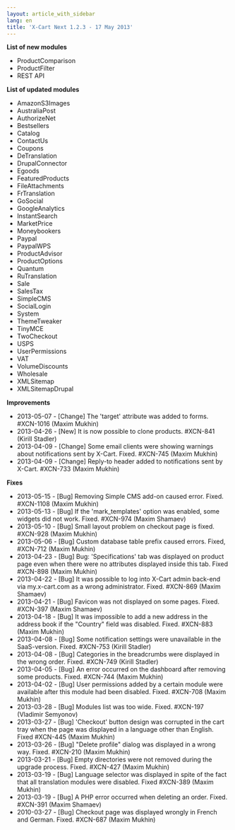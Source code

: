 ```yaml
---
layout: article_with_sidebar
lang: en
title: 'X-Cart Next 1.2.3 - 17 May 2013'
---
```

**List of new modules**

*   ProductComparison
*   ProductFilter
*   REST API

**List of updated modules**

*   AmazonS3Images
*   AustraliaPost
*   AuthorizeNet
*   Bestsellers
*   Catalog
*   ContactUs
*   Coupons
*   DeTranslation
*   DrupalConnector
*   Egoods
*   FeaturedProducts
*   FileAttachments
*   FrTranslation
*   GoSocial
*   GoogleAnalytics
*   InstantSearch
*   MarketPrice
*   Moneybookers
*   Paypal
*   PaypalWPS
*   ProductAdvisor
*   ProductOptions
*   Quantum
*   RuTranslation
*   Sale
*   SalesTax
*   SimpleCMS
*   SocialLogin
*   System
*   ThemeTweaker
*   TinyMCE
*   TwoCheckout
*   USPS
*   UserPermissions
*   VAT
*   VolumeDiscounts
*   Wholesale
*   XMLSitemap
*   XMLSitemapDrupal

**Improvements**

*   2013-05-07 - [Change] The 'target' attribute was added to forms. #XCN-1016 (Maxim Mukhin)
*   2013-04-26 - [New] It is now possible to clone products. #XCN-841 (Kirill Stadler)
*   2013-04-09 - [Change] Some email clients were showing warnings about notifications sent by X-Cart. Fixed. #XCN-745 (Maxim Mukhin)
*   2013-04-09 - [Change] Reply-to header added to notifications sent by X-Cart. #XCN-733 (Maxim Mukhin)

**Fixes**

*   2013-05-15 - [Bug] Removing Simple CMS add-on caused error. Fixed. #XCN-1108 (Maxim Mukhin)
*   2013-05-13 - [Bug] If the 'mark_templates' option was enabled, some widgets did not work. Fixed. #XCN-974 (Maxim Shamaev)
*   2013-05-10 - [Bug] Small layout problem on checkout page is fixed. #XCN-928 (Maxim Mukhin)
*   2013-05-06 - [Bug] Custom database table prefix caused errors. Fixed, #XCN-712 (Maxim Mukhin)
*   2013-04-23 - [Bug] Bug: 'Specifications' tab was displayed on product page even when there were no attributes displayed inside this tab. Fixed #XCN-898 (Maxim Mukhin)
*   2013-04-22 - [Bug] It was possible to log into X-Cart admin back-end via my.x-cart.com as a wrong administrator. Fixed. #XCN-869 (Maxim Shamaev)
*   2013-04-21 - [Bug] Favicon was not displayed on some pages. Fixed. #XCN-397 (Maxim Shamaev)
*   2013-04-18 - [Bug] It was impossible to add a new address in the address book if the "Country" field was disabled. Fixed. #XCN-883 (Maxim Mukhin)
*   2013-04-08 - [Bug] Some notification settings were unavailable in the SaaS-version. Fixed. #XCN-753 (Kirill Stadler)
*   2013-04-08 - [Bug] Categories in the breadcrumbs were displayed in the wrong order. Fixed. #XCN-749 (Kirill Stadler)
*   2013-04-05 - [Bug] An error occurred on the dashboard after removing some products. Fixed. #XCN-744 (Maxim Mukhin)
*   2013-04-02 - [Bug] User permissions added by a certain module were available after this module had been disabled. Fixed. #XCN-708 (Maxim Mukhin)
*   2013-03-28 - [Bug] Modules list was too wide. Fixed. #XCN-197 (Vladimir Semyonov)
*   2013-03-27 - [Bug] 'Checkout' button design was corrupted in the cart tray when the page was displayed in a language other than English. Fixed #XCN-445 (Maxim Mukhin)
*   2013-03-26 - [Bug] "Delete profile" dialog was displayed in a wrong way. Fixed. #XCN-210 (Maxim Mukhin)
*   2013-03-21 - [Bug] Empty directories were not removed during the upgrade process. Fixed. #XCN-427 (Maxim Mukhin)
*   2013-03-19 - [Bug] Language selector was displayed in spite of the fact that all translation modules were disabled. Fixed #XCN-389 (Maxim Mukhin)
*   2013-03-19 - [Bug] A PHP error occurred when deleting an order. Fixed. #XCN-391 (Maxim Shamaev)
*   2010-03-27 - [Bug] Checkout page was displayed wrongly in French and German. Fixed. #XCN-687 (Maxim Mukhin)